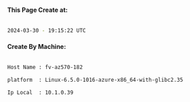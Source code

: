 
   
#### This Page Create at:

```bash

2024-03-30 - 19:15:22 UTC

```

#### Create By Machine:

```bash

Host Name : fv-az570-182

platform  : Linux-6.5.0-1016-azure-x86_64-with-glibc2.35

Ip Local  : 10.1.0.39

```

